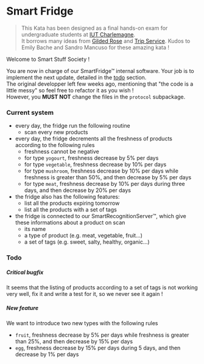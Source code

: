 # Smart Fridge

> This Kata has been designed as a final hands-on exam for undergraduate students at [IUT Charlemagne](https://iut-charlemagne.univ-lorraine.fr/).  
> It borrows many ideas from [Gilded Rose](https://github.com/emilybache/GildedRose-Refactoring-Kata) and [Trip Service](https://github.com/sandromancuso/trip-service-kata).
> Kudos to Emily Bache and Sandro Mancuso for these amazing kata !

Welcome to Smart Stuff Society !

You are now in charge of our SmartFridge™ internal software.
Your job is to implement the next update, detailed in the [todo](https://github.com/NiziL/Smart-Fridge-Kata#todo) section.  
The original developper left few weeks ago, mentioning that "the code is a little messy" so feel free to refactor it as you wish !  
However, you **MUST NOT** change the files in the `protocol` subpackage.

### Current system

- every day, the fridge run the following routine
  - scan every new products
- every day, the fridge decrements all the freshness of products according to the following rules
  - freshness cannot be negative
  - for type `yogourt`, freshness decrease by 5% per days
  - for type `vegetable`, freshness decrease by 10% per days
  - for type `mushroom`, freshness decrease by 10% per days while freshness is greater than 50%, and then decrease by 5% per days
  - for type `meat`, freshness decrease by 10% per days during three days, and then decrease by 20% per days
- the fridge also has the following features:
  - list all the products expiring tomorrow
  - list all the products with a set of tags
- the fridge is connected to our SmartRecognitionServer™, which give these informations about a product on scan
  - its name
  - a type of product (e.g. meat, vegetable, fruit...)
  - a set of tags (e.g. sweet, salty, healthy, organic...)

### Todo

##### Critical bugfix

It seems that the listing of products according to a set of tags is not working very well, fix it and write a test for it, so we never see it again !

##### New feature

We want to introduce two new types with the following rules

- `fruit`, freshness decrease by 5% per days while freshness is greater than 25%, and then decrease by 15% per days
- `egg`, freshness decrease by 15% per days during 5 days, and then decrease by 1% per days
